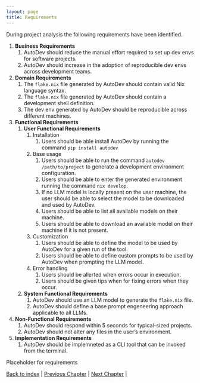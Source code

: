 ```yaml
---
layout: page
title: Requirements
---
```


During project analysis the following requirements have been identified.

1. **Business Requirements**
    1. AutoDev should reduce the manual effort required to set up dev envs for software projects.
    1. AutoDev should increase in the adoption of reproducible dev envs across development teams.
1. **Domain Requirements**
    1. The `flake.nix` file generated by AutoDev should contain valid Nix language syntax.
    1. The `flake.nix` file generated by AutoDev should contain a development shell definition.
    1. The dev env generated by AutoDev should be reproducible across different machines.
1. **Functional Requirements**
    1. **User Functional Requirements**
        1. Installation
            1. Users should be able install AutoDev by running the command `pip install autodev`
        1. Base usage
            1. Users should be able to run the command `autodev /path/to/project` to generate a development environment configuration.
            1. Users should be able to enter the generated environment running the command `nix develop`.
            1. If no LLM model is locally present on the user machine, the user should be able to select the model to be downloaded and used by AutoDev.
            1. Users should be able to list all available models on their machine.
            1. Users should be able to download an available model on their machine if it is not present.
        1. Customization
            1. Users should be able to define the model to be used by AutoDev for a given run of the tool.
            1. Users should be able to define custom prompts to be used by AutoDev when prompting the LLM model.
        1. Error handling
            1. Users should be allerted when errors occur in execution.
            1. Users should be given tips when for fixing errors when they occur.
    1. **System Functional Requirements**
        1. AutoDev should use an LLM model to generate the `flake.nix` file.
        1. AutoDev should define a base prompt engeneering approach applicable to all LLMs.
1. **Non-Functional Requirements**
    1. AutoDev should respond within 5 seconds for typical-sized projects.
    1. AutoDev should not alter any files in the user’s environment.
1. **Implementation Requirements**
    1. AutoDev should be implemneted as a CLI tool that can be invoked from the terminal.

Placeholder for requirements

[Back to index](./index.md) |
[Previous Chapter](./introduction.md) |
[Next Chapter](./architectural-design.md) |
